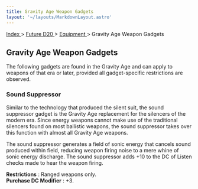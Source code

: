 ```yaml
---
title: Gravity Age Weapon Gadgets
layout: '~/layouts/MarkdownLayout.astro'
---
```


[ Index ](/) > [ Future D20 ](/future.d20.srd) > [ Equipment ](/future.d20.srd/equipment) > Gravity Age Weapon Gadgets

##  Gravity Age Weapon Gadgets

The following gadgets are found in the Gravity Age and can apply to weapons of
that era or later, provided all gadget-specific restrictions are observed.

###  Sound Suppressor

Similar to the technology that produced the silent suit, the sound suppressor
gadget is the Gravity Age replacement for the silencers of the modern era.
Since energy weapons cannot make use of the traditional silencers found on
most ballistic weapons, the sound suppressor takes over this function with
almost all Gravity Age weapons.

The sound suppressor generates a field of sonic energy that cancels sound
produced within field, reducing weapon firing noise to a mere whine of sonic
energy discharge. The sound suppressor adds +10 to the DC of Listen checks
made to hear the weapon firing.

**Restrictions** : Ranged weapons only.  
**Purchase DC Modifier** : +3.

